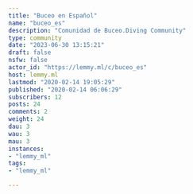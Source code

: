```yaml
---
title: "Buceo en Español" 
name: "buceo_es"
description: "Comunidad de Buceo.Diving Community"
type: community
date: "2023-06-30 13:15:21"
draft: false
nsfw: false
actor_id: "https://lemmy.ml/c/buceo_es"
host: lemmy.ml
lastmod: "2020-02-14 19:05:29"
published: "2020-02-14 06:06:29"
subscribers: 12
posts: 24
comments: 2
weight: 24
dau: 3
wau: 3
mau: 3
instances:
- "lemmy_ml"
tags: 
- "lemmy_ml"

---
```

